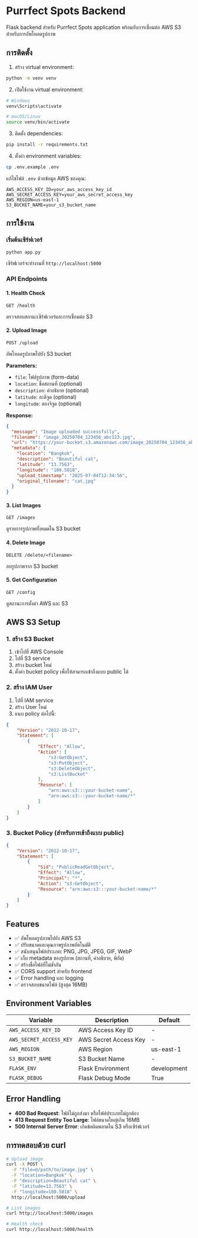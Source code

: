 # Purrfect Spots Backend

Flask backend สำหรับ Purrfect Spots application พร้อมกับการเชื่อมต่อ AWS S3 สำหรับการอัพโหลดรูปภาพ

## การติดตั้ง

1. สร้าง virtual environment:
```bash
python -m venv venv
```

2. เปิดใช้งาน virtual environment:
```bash
# Windows
venv\Scripts\activate

# macOS/Linux
source venv/bin/activate
```

3. ติดตั้ง dependencies:
```bash
pip install -r requirements.txt
```

4. ตั้งค่า environment variables:
```bash
cp .env.example .env
```

แก้ไขไฟล์ `.env` ด้วยข้อมูล AWS ของคุณ:
```
AWS_ACCESS_KEY_ID=your_aws_access_key_id
AWS_SECRET_ACCESS_KEY=your_aws_secret_access_key
AWS_REGION=us-east-1
S3_BUCKET_NAME=your_s3_bucket_name
```

## การใช้งาน

### เริ่มต้นเซิร์ฟเวอร์
```bash
python app.py
```

เซิร์ฟเวอร์จะทำงานที่ `http://localhost:5000`

### API Endpoints

#### 1. Health Check
```
GET /health
```
ตรวจสอบสถานะเซิร์ฟเวอร์และการเชื่อมต่อ S3

#### 2. Upload Image
```
POST /upload
```
อัพโหลดรูปภาพไปยัง S3 bucket

**Parameters:**
- `file`: ไฟล์รูปภาพ (form-data)
- `location`: ชื่อสถานที่ (optional)
- `description`: คำอธิบาย (optional)  
- `latitude`: ละติจูด (optional)
- `longitude`: ลองจิจูด (optional)

**Response:**
```json
{
  "message": "Image uploaded successfully",
  "filename": "image_20250704_123456_abc123.jpg",
  "url": "https://your-bucket.s3.amazonaws.com/image_20250704_123456_abc123.jpg",
  "metadata": {
    "location": "Bangkok",
    "description": "Beautiful cat",
    "latitude": "13.7563",
    "longitude": "100.5018",
    "upload_timestamp": "2025-07-04T12:34:56",
    "original_filename": "cat.jpg"
  }
}
```

#### 3. List Images
```
GET /images
```
ดูรายการรูปภาพทั้งหมดใน S3 bucket

#### 4. Delete Image
```
DELETE /delete/<filename>
```
ลบรูปภาพจาก S3 bucket

#### 5. Get Configuration
```
GET /config
```
ดูสถานะการตั้งค่า AWS และ S3

## AWS S3 Setup

### 1. สร้าง S3 Bucket
1. เข้าไปที่ AWS Console
2. ไปที่ S3 service
3. สร้าง bucket ใหม่
4. ตั้งค่า bucket policy เพื่อให้สามารถเข้าถึงแบบ public ได้

### 2. สร้าง IAM User
1. ไปที่ IAM service
2. สร้าง User ใหม่
3. แนบ policy ต่อไปนี้:

```json
{
    "Version": "2012-10-17",
    "Statement": [
        {
            "Effect": "Allow",
            "Action": [
                "s3:GetObject",
                "s3:PutObject",
                "s3:DeleteObject",
                "s3:ListBucket"
            ],
            "Resource": [
                "arn:aws:s3:::your-bucket-name",
                "arn:aws:s3:::your-bucket-name/*"
            ]
        }
    ]
}
```

### 3. Bucket Policy (สำหรับการเข้าถึงแบบ public)
```json
{
    "Version": "2012-10-17",
    "Statement": [
        {
            "Sid": "PublicReadGetObject",
            "Effect": "Allow",
            "Principal": "*",
            "Action": "s3:GetObject",
            "Resource": "arn:aws:s3:::your-bucket-name/*"
        }
    ]
}
```

## Features

- ✅ อัพโหลดรูปภาพไปยัง AWS S3
- ✅ ปรับขนาดและคุณภาพรูปภาพอัตโนมัติ
- ✅ สนับสนุนไฟล์ประเภท: PNG, JPG, JPEG, GIF, WebP
- ✅ เก็บ metadata ของรูปภาพ (สถานที่, คำอธิบาย, พิกัด)
- ✅ สร้างชื่อไฟล์ที่ไม่ซ้ำกัน
- ✅ CORS support สำหรับ frontend
- ✅ Error handling และ logging
- ✅ ตรวจสอบขนาดไฟล์ (สูงสุด 16MB)

## Environment Variables

| Variable | Description | Default |
|----------|-------------|---------|
| `AWS_ACCESS_KEY_ID` | AWS Access Key ID | - |
| `AWS_SECRET_ACCESS_KEY` | AWS Secret Access Key | - |
| `AWS_REGION` | AWS Region | us-east-1 |
| `S3_BUCKET_NAME` | S3 Bucket Name | - |
| `FLASK_ENV` | Flask Environment | development |
| `FLASK_DEBUG` | Flask Debug Mode | True |

## Error Handling

- **400 Bad Request**: ไฟล์ไม่ถูกส่งมา หรือไฟล์ประเภทไม่ถูกต้อง
- **413 Request Entity Too Large**: ไฟล์ขนาดใหญ่เกิน 16MB
- **500 Internal Server Error**: เกิดข้อผิดพลาดใน S3 หรือเซิร์ฟเวอร์

## การทดสอบด้วย curl

```bash
# Upload image
curl -X POST \
  -F "file=@/path/to/image.jpg" \
  -F "location=Bangkok" \
  -F "description=Beautiful cat" \
  -F "latitude=13.7563" \
  -F "longitude=100.5018" \
  http://localhost:5000/upload

# List images
curl http://localhost:5000/images

# Health check
curl http://localhost:5000/health
```
